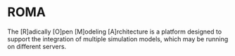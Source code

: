 ROMA
====

The [R]adically [O]pen [M]odeling [A]rchitecture is a platform designed to support the integration of multiple simulation models, which may be running on different servers.